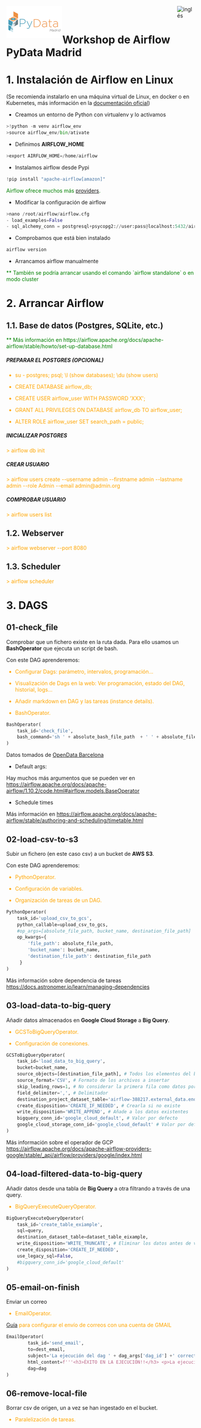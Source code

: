 [<img align="left" src="https://raw.githubusercontent.com/PyDataMadrid/.github/main/profile/pydata-madrid-meetup-main.png" alt="español" width="150"/>](https://pydata.org/madrid2016/venue/index.html)

[<img align="right" src="https://cdn-icons-png.flaticon.com/512/174/174857.png" alt="inglés" width="47"/>](https://www.linkedin.com/in/fiorella-piriz-sapio-74569a188/)

<br/>
<br/>

# Workshop de Airflow PyData Madrid

# 1. Instalación de Airflow en Linux

(Se recomienda instalarlo en una máquina virtual de Linux, en docker o en Kubernetes, más información en la [documentación oficial](https://airflow.apache.org/docs/apache-airflow/stable/installation/index.html))

- Creamos un entorno de Python con virtualenv y lo activamos

```python
>!python -m venv airflow_env
>source airflow_env/bin/ativate
```

- Definimos **AIRFLOW_HOME**

```python
>export AIRFLOW_HOME=/home/airflow
```

- Instalamos airflow desde Pypi

```python
!pip install "apache-airflow[amazon]"
```

<div style="color:green">Airflow ofrece muchos más <a href="https://airflow.apache.org/docs/#providers-packagesdocsapache-airflow-providersindexhtml">providers</a>.
    
    
</div>

- Modificar la configuración de airflow

```python
>nano /root/airflow/airflow.cfg
- load_examples=False
- sql_alchemy_conn = postgresql+psycopg2://user:pass@localhost:5432/airflow_db (recomendado en producción)
```

- Comprobamos que está bien instalado

```python
airflow version
```

- Arrancamos airflow manualmente
<div style="color:green">** También se podría arrancar usando el comando `airflow standalone` o en modo cluster
</div>

# 2. Arrancar Airflow

## 1.1. Base de datos (Postgres, SQLite, etc.)

<div style="color:green">
** Más información en https://airflow.apache.org/docs/apache-airflow/stable/howto/set-up-database.html
</div>

##### PREPARAR EL POSTGRES (OPCIONAL)

<div style="color:orange">
    
- su - postgres; psql; \l (show databases); \du (show users)
    
- CREATE DATABASE airflow_db;

- CREATE USER airflow_user WITH PASSWORD 'XXX';
- GRANT ALL PRIVILEGES ON DATABASE airflow_db TO airflow_user;
- ALTER ROLE airflow_user SET search_path = public;

</div>

##### INICIALIZAR POSTGRES

<div style="color:orange">
> airflow db init 
</div>

##### CREAR USUARIO

<div style="color:orange">
> airflow users create --username admin --firstname admin --lastname admin --role Admin --email admin@admin.org 
</div>

##### COMPROBAR USUARIO

<div style="color:orange">
> airflow users list 
</div>

## 1.2. Webserver

<div style="color:orange">
> airflow webserver --port 8080
</div>

## 1.3. Scheduler

<div style="color:orange">
> airflow scheduler
</div>

# 3. DAGS

## 01-check_file

Comprobar que un fichero existe en la ruta dada. Para ello usamos un **BashOperator** que ejecuta un script de bash.

Con este DAG aprenderemos:

<div style="color:orange">
    
    
- Configurar Dags: parámetro, intervalos, programación...

- Visualización de Dags en la web: Ver programación, estado del DAG, historial, logs...

- Añadir markdown en DAG y las tareas (instance details).

- BashOperator.

 </div>

```python
BashOperator(
    task_id='check_file',
    bash_command='sh ' + absolute_bash_file_path  + ' ' + absolute_file_path
)
```

Datos tomados de [OpenData Barcelona](https://opendata-ajuntament.barcelona.cat/data/es/dataset/esm-bcn-evo)

- Default args:

Hay muchos más argumentos que se pueden ver en https://airflow.apache.org/docs/apache-airflow/1.10.2/code.html#airflow.models.BaseOperator

- Schedule times

Más información en https://airflow.apache.org/docs/apache-airflow/stable/authoring-and-scheduling/timetable.html

## 02-load-csv-to-s3

Subir un fichero (en este caso csv) a un bucket de **AWS S3**.

Con este DAG aprenderemos:

<div style="color:orange">
    
    
- PythonOperator.

- Configuración de variables.

- Organización de tareas de un DAG.

 </div>

```python
PythonOperator(
    task_id='upload_csv_to_gcs',
    python_callable=upload_csv_to_gcs,
    #op_args=[absolute_file_path, bucket_name, destination_file_path]
    op_kwargs={
        'file_path': absolute_file_path,
        'bucket_name': bucket_name,
        'destination_file_path': destination_file_path
     }
)
```

Más información sobre dependencia de tareas https://docs.astronomer.io/learn/managing-dependencies

## 03-load-data-to-big-query

Añadir datos almacenados en **Google Cloud Storage** a **Big Query**.

<div style="color:orange">

- GCSToBigQueryOperator.

- Configuración de conexiones.

 </div>

```python
GCSToBigQueryOperator(
    task_id='load_data_to_big_query',
    bucket=bucket_name,
    source_objects=[destination_file_path], # Todos los elementos del bucket
    source_format='CSV', # Formato de los archivos a insertar
    skip_leading_rows=1, # No considerar la primera fila como datos porque la primera fila son las cabeceras
    field_delimiter=',', # Delimitador
    destination_project_dataset_table='airflow-388217.external_data.enquestes', # id de la tabla + el nombre
    create_disposition='CREATE_IF_NEEDED', # Crearla si no existe
    write_disposition='WRITE_APPEND', # Añade a los datos existentes
    bigquery_conn_id='google_cloud_default', # Valor por defecto
    google_cloud_storage_conn_id='google_cloud_default' # Valor por defecto
)
```

Más información sobre el operador de GCP https://airflow.apache.org/docs/apache-airflow-providers-google/stable/_api/airflow/providers/google/index.html

## 04-load-filtered-data-to-big-query

Añadir datos desde una tabla de **Big Query** a otra filtrando a través de una query.

<div style="color:orange">

- BigQueryExecuteQueryOperator.

 </div>

```python
BigQueryExecuteQueryOperator(
    task_id='create_table_exiample',
    sql=query,
    destination_dataset_table=dataset_table_eixample,
    write_disposition='WRITE_TRUNCATE', # Eliminar los datos antes de volver a escribir
    create_disposition='CREATE_IF_NEEDED',
    use_legacy_sql=False,
    #bigquery_conn_id='google_cloud_default'
)
```


## 05-email-on-finish

Enviar un correo

<div style="color:orange">

- EmailOperator.

[Guía](https://hevodata.com/learn/airflow-emailoperator/) para configurar el envío de correos con una cuenta de GMAIL

 </div>

```python
EmailOperator(
        task_id='send_email',
        to=dest_email,
        subject='La ejecución del dag ' + dag_args['dag_id'] +' correcta',
        html_content=f'''<h3>ÉXITO EN LA EJECUCIÓN!!</h3> <p>La ejecución del dag {dag_args['dag_id']} ha acabado correctamente :)</p> ''',
        dag=dag
)
```

## 06-remove-local-file

Borrar csv de origen, un a vez se han ingestado en el bucket.

<div style="color:orange">

- Paralelización de tareas.

 </div>
